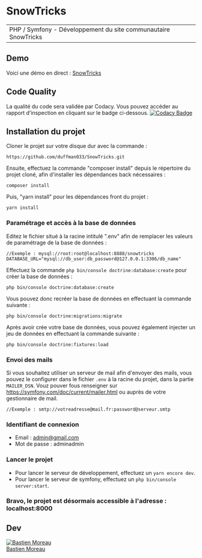 # SnowTricks
<table>
<tr>
<td>
PHP / Symfony - Développement du site communautaire SnowTricks
</tr>
</table>

## Demo
Voici une démo en direct : [SnowTricks](www.snowtricks.bastienmoreau.com)

## Code Quality
La qualité du code sera validée par Codacy. Vous pouvez accéder au rapport d'inspection en cliquant sur le badge ci-dessous.
[![Codacy Badge](https://app.codacy.com/project/badge/Grade/4120f34dd0f641e1bc481e7f8c3bcda6)](https://www.codacy.com/gh/duffman033/SnowTricks/dashboard?utm_source=github.com&amp;utm_medium=referral&amp;utm_content=duffman033/SnowTricks&amp;utm_campaign=Badge_Grade)

## Installation du projet

Cloner le projet sur votre disque dur avec la commande :
```text
https://github.com/duffman033/SnowTricks.git
```

Ensuite, effectuez la commande "composer install" depuis le répertoire du projet cloné, afin d'installer les dépendances back nécessaires :
```text
composer install
```

Puis, "yarn install" pour les dépendances front du projet :
```text
yarn install
```

### Paramétrage et accès à la base de données

Editez le fichier situé à la racine intitulé ".env" afin de remplacer les valeurs de paramétrage de la base de données :

````text
//Exemple : mysql://root:root@localhost:8888/snowtricks
DATABASE_URL="mysql://db_user:db_password@127.0.0.1:3306/db_name"
````

Effectuez la commande `php bin/console doctrine:database:create` pour créer la base de données :

````text
php bin/console doctrine:database:create
````

Vous pouvez donc recréer la base de données en effectuant la commande suivante :

```text
php bin/console doctrine:migrations:migrate
```

Après avoir crée votre base de données, vous pouvez également injecter un jeu de données en effectuant la commande suivante :

```text
php bin/console doctrine:fixtures:load
```

### Envoi des mails

Si vous souhaitez utiliser un serveur de mail afin d'envoyer des mails, vous pouvez le configurer dans le fichier `.env` à la racine du projet, dans la partie `MAILER_DSN`.
Vouz pouver fous renseigner sur https://symfony.com/doc/current/mailer.html ou auprès de votre gestionnaire de mail.
```text
//Exemple : smtp://votreadresse@mail.fr:password@serveur.smtp
```

### Identifiant de connexion

*   Email : admin@gmail.com
*   Mot de passe : adminadmin

### Lancer le projet

*   Pour lancer le serveur de développement, effectuez un `yarn encore dev`.
*   Pour lancer le serveur de symfony, effectuez un `php bin/console server:start`.

### Bravo, le projet est désormais accessible à l'adresse : localhost:8000

## Dev

[![Bastien Moreau](https://avatars1.githubusercontent.com/u/79464283?v=4&s=144)](https://github.com/duffman033)
<br>
[Bastien Moreau ](https://github.com/duffman033)

